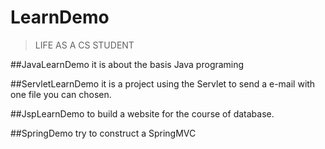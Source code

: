 # LearnDemo
>LIFE AS A CS STUDENT


##JavaLearnDemo
it is about the basis Java programing

##ServletLearnDemo
it is a project using the Servlet to send a e-mail with one file you can chosen.

##JspLearnDemo
to build a website for the course of database.

##SpringDemo
try to construct a SpringMVC